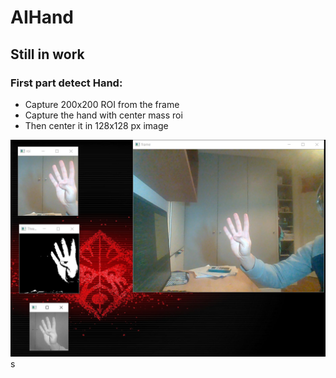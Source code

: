 # AIHand

## Still in work

### First part detect Hand:

-   Capture 200x200 ROI from the frame
-   Capture the hand with center mass roi
-   Then center it in 128x128 px image

![alt text](img/capt_center_hand.PNG)s